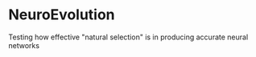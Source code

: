 # NeuroEvolution
Testing how effective "natural selection" is in producing accurate neural networks 
